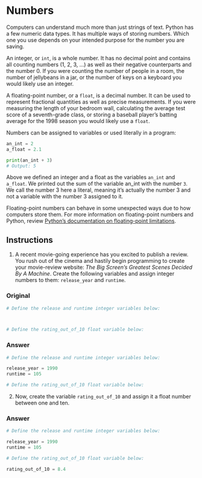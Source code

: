 # Numbers
Computers can understand much more than just strings of text. Python has a few numeric data types. It has multiple ways of storing numbers. Which one you use depends on your intended purpose for the number you are saving.

An integer, or `int`, is a whole number. It has no decimal point and contains all counting numbers (1, 2, 3, …) as well as their negative counterparts and the number 0. If you were counting the number of people in a room, the number of jellybeans in a jar, or the number of keys on a keyboard you would likely use an integer.

A floating-point number, or a `float`, is a decimal number. It can be used to represent fractional quantities as well as precise measurements. If you were measuring the length of your bedroom wall, calculating the average test score of a seventh-grade class, or storing a baseball player’s batting average for the 1998 season you would likely use a `float`.

Numbers can be assigned to variables or used literally in a program:

```py
an_int = 2
a_float = 2.1

print(an_int + 3)
# Output: 5
```

Above we defined an integer and a float as the variables `an_int` and `a_float`. We printed out the sum of the variable an_int with the number `3`. We call the number 3 here a literal, meaning it’s actually the number 3 and not a variable with the number 3 assigned to it.

Floating-point numbers can behave in some unexpected ways due to how computers store them. For more information on floating-point numbers and Python, review [Python’s documentation on floating-point limitations](https://docs.python.org/3/tutorial/floatingpoint.html).

## Instructions
1. A recent movie-going experience has you excited to publish a review. You rush out of the cinema and hastily begin programming to create your movie-review website: _The Big Screen’s Greatest Scenes Decided By A Machine_.
Create the following variables and assign integer numbers to them: `release_year` and `runtime`.

### Original

```py
# Define the release and runtime integer variables below:



# Define the rating_out_of_10 float variable below:
```

### Answer

```py
# Define the release and runtime integer variables below:

release_year = 1990
runtime = 105

# Define the rating_out_of_10 float variable below:
```

   2. Now, create the variable `rating_out_of_10` and assign it a float number between one and ten.

### Answer

```py
# Define the release and runtime integer variables below:

release_year = 1990
runtime = 105

# Define the rating_out_of_10 float variable below:

rating_out_of_10 = 8.4
```